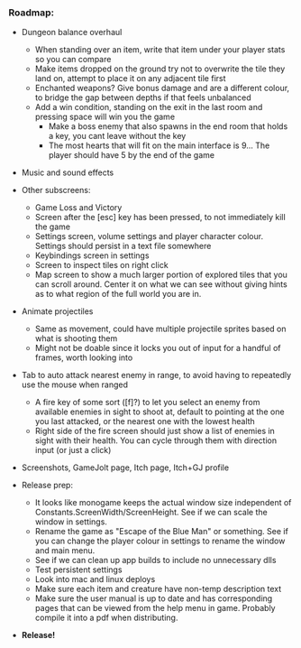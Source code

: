 ### **Roadmap:**
 * Dungeon balance overhaul
    * When standing over an item, write that item under your player stats so you can compare
    * Make items dropped on the ground try not to overwrite the tile they land on, attempt to place it on any adjacent tile first
    * Enchanted weapons? Give bonus damage and are a different colour, to bridge the gap between depths if that feels unbalanced
    * Add a win condition, standing on the exit in the last room and pressing space will win you the game
      * Make a boss enemy that also spawns in the end room that holds a key, you cant leave without the key
      * The most hearts that will fit on the main interface is 9... The player should have 5 by the end of the game

 * Music and sound effects

 * Other subscreens:
    * Game Loss and Victory
    * Screen after the [esc] key has been pressed, to not immediately kill the game
    * Settings screen, volume settings and player character colour. Settings should persist in a text file somewhere
    * Keybindings screen in settings
    * Screen to inspect tiles on right click
    * Map screen to show a much larger portion of explored tiles that you can scroll around. Center it on what we can see without giving hints as to what region of the full world you are in.

 * Animate projectiles
    * Same as movement, could have multiple projectile sprites based on what is shooting them
    * Might not be doable since it locks you out of input for a handful of frames, worth looking into

 * Tab to auto attack nearest enemy in range, to avoid having to repeatedly use the mouse when ranged
    * A fire key of some sort ([f]?) to let you select an enemy from available enemies in sight to shoot at, default to pointing at the one you last attacked, or the nearest one with the lowest health
    * Right side of the fire screen should just show a list of enemies in sight with their health. You can cycle through them with direction input (or just a click)

 * Screenshots, GameJolt page, Itch page, Itch+GJ profile

 * Release prep:
   * It looks like monogame keeps the actual window size independent of Constants.ScreenWidth/ScreenHeight. See if we can scale the window in settings.
   * Rename the game as "Escape of the Blue Man" or something. See if you can change the player colour in settings to rename the window and main menu.
   * See if we can clean up app builds to include no unnecessary dlls
   * Test persistent settings
   * Look into mac and linux deploys
   * Make sure each item and creature have non-temp description text
   * Make sure the user manual is up to date and has corresponding pages that can be viewed from the help menu in game. Probably compile it into a pdf when distributing.

 * **Release!**
